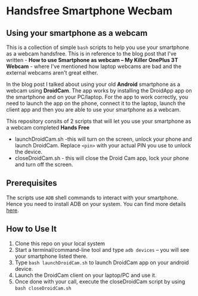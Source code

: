 # Handsfree Smartphone Wecbam
## Using your smartphone as a webcam
This is a collection of simple `bash` scripts to help you use your smartphone as a webcam handsfree. This is in reference to the blog post that I've written - **How to use Smartphone as webcam – My Killer OnePlus 3T Webcam** - where I've mentioned how laptop webcams are bad and the external webcams aren't great either.

In the blog post I talked about using your old **Android** smartphone as a webcam using **DroidCam**. The app works by installing the DroidApp app on the smartphone and on your PC/laptop. For the app to work correctly, you need to launch the app on the phone, connect it to the laptop, launch the client app and then you are able to use your smartphone as a webcam.

This repository consits of 2 scripts that will let you use your smartphone as a webcam completed **Hands Free**
* launchDroidCam.sh -this will turn on the screen, unlock your phone and launch DroidCam. Replace `<pin>` with your actual PIN you use to unlock the device.
* closeDroidCam.sh - this will close the Droid Cam app, lock your phone and turn off the screen.

## Prerequisites
The scripts use `ADB` shell commands to interact with your smartphone. Hence you need to install ADB on your system. You can find more details [here](https://developer.android.com/studio/command-line/adb).

## How to Use It
1. Clone this repo on your local system
2. Start a terminal/command-line tool and type `adb devices` – you will see your smartphone listed there.
3. Type `bash launchDroidCam.sh` to launch DroidCam app on your android device.
4. Launch the DroidCam client on your laptop/PC and use it.
5. Once done with your call, execute the closeDroidCam script by using `bash closeDroidCam.sh`
